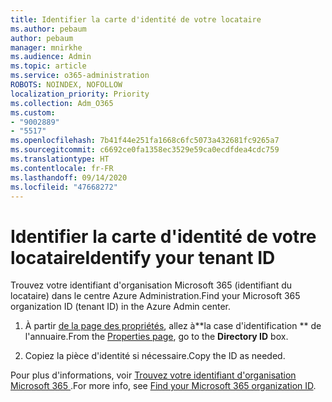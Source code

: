 ```yaml
---
title: Identifier la carte d'identité de votre locataire
ms.author: pebaum
author: pebaum
manager: mnirkhe
ms.audience: Admin
ms.topic: article
ms.service: o365-administration
ROBOTS: NOINDEX, NOFOLLOW
localization_priority: Priority
ms.collection: Adm_O365
ms.custom:
- "9002889"
- "5517"
ms.openlocfilehash: 7b41f44e251fa1668c6fc5073a432681fc9265a7
ms.sourcegitcommit: c6692ce0fa1358ec3529e59ca0ecdfdea4cdc759
ms.translationtype: HT
ms.contentlocale: fr-FR
ms.lasthandoff: 09/14/2020
ms.locfileid: "47668272"
---
```

# <a name="identify-your-tenant-id"></a><span data-ttu-id="b709a-102">Identifier la carte d'identité de votre locataire</span><span class="sxs-lookup"><span data-stu-id="b709a-102">Identify your tenant ID</span></span>

<span data-ttu-id="b709a-103">Trouvez votre identifiant d'organisation Microsoft 365 (identifiant du locataire) dans le centre Azure Administration.</span><span class="sxs-lookup"><span data-stu-id="b709a-103">Find your Microsoft 365 organization ID (tenant ID) in the Azure Admin center.</span></span>

1. <span data-ttu-id="b709a-104">À partir [de la page des propriétés](https://aka.ms/AzurePropertiesPage), allez à\*\*la case d'identification \*\* de l'annuaire.</span><span class="sxs-lookup"><span data-stu-id="b709a-104">From the [Properties page](https://aka.ms/AzurePropertiesPage), go to the **Directory ID** box.</span></span>

2. <span data-ttu-id="b709a-105">Copiez la pièce d'identité si nécessaire.</span><span class="sxs-lookup"><span data-stu-id="b709a-105">Copy the ID as needed.</span></span>

<span data-ttu-id="b709a-106">Pour plus d'informations, voir [Trouvez votre identifiant d'organisation Microsoft 365 ](https://docs.microsoft.com/onedrive/find-your-office-365-tenant-id).</span><span class="sxs-lookup"><span data-stu-id="b709a-106">For more info, see [Find your Microsoft 365 organization ID](https://docs.microsoft.com/onedrive/find-your-office-365-tenant-id).</span></span>
